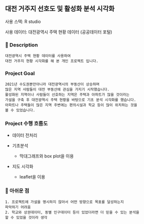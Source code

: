 ## 대전 거주지 선호도 및 활성화 분석 시각화

사용 스택: R studio

사용 데이터: 대전광역시 주택 현황 데이터 (공공데이터 포털)

### 📝 Description
```
대전광역시 주택 현황 데이터를 사용하여 
대전 거주지 현황 시각화를 해 본 개인 프로젝트 입니다.
```
### Project Goal
```
2021년 수도권뿐만아니라 대전광역시의 부동산이 상승하며 
많은 지역 사람들이 대전 부동산에 관심을 가지기 시작했습니다. 
활성화된 지역이나 사람들이 선호하는 지역은 주택과 아파트가 많을 것이라는 
가설을 구축 후 대전광역시 주택 현황을 바탕으로 기초 분석 시각화를 했습니다. 
아파트나 주택들이 많은 지역 주변에는 편의시설과 학교 등이 많이 위치하는 것을 
볼 수 있었습니다.
```
### Project 수행 흐름도
- 데이터 전처리

- 기초분석
  - 막대그래프와 box plot을 이용

- 지도 시각화
  - leaflet을 이용

### 👀 아쉬운 점
```
1. 프로젝트에 가설을 명시하지 않아서 어떤 방향으로 목표를 달성하는지 
파악하기 어려움
2. 학교와 상권데이터, 동별 인구데이터 등이 있었더라면 더 믿을 수 있는 분석을 
할 수 있었을 것이라 생각
```
